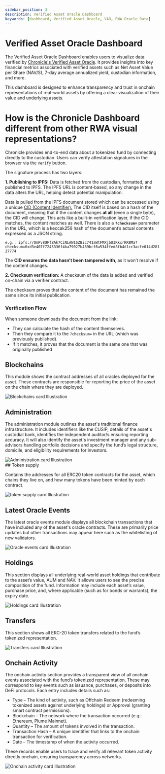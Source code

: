 ```yaml
---
sidebar_position: 3
description: Verified Asset Oracle Dashboard
keywords: [dashboard, Verified Asset Oracle, VAO, RWA Oracle Data]
---
```

 # Verified Asset Oracle Dashboard

The Verified Asset Oracle Dashboard enables users to visualize data verified by [Chronicle's Verified Asset Oracle](/Products/VerifiedAssetOracle/verifiedAssetOracle.md). It provides insights into key financial metrics associated with verified assets such as Net Asset Value per Share (NAV/S), 7-day average annualized yield, custodian information, and more.

This dashboard is designed to enhance transparency and trust in onchain representations of real-world assets by offering a clear visualization of their value and underlying assets.

# How is the Chronicle Dashboard different from other RWA visual representations?
Chronicle provides end-to-end data about a tokenized fund by connecting directly to the custodian. Users can verify attestation signatures in the browser via the `Verify` button.

The signature process has two layers:

 **1. Publishing to IPFS:** Data is fetched from the custodian, formatted, and published to IPFS. The IPFS URL is content-based, so any change in the data alters the URL, helping detect potential manipulation.

Data is pulled from the IPFS document stored which can be accessed using a unique [CID (Content Identifier).](https://docs.ipfs.tech/concepts/content-addressing#) The CID itself is based on a hash of the document, meaning that if the content changes **at all** (even a single byte), the CID will change. This acts like a built-in verification layer, if the CID matches, the content matches as well. There is also a **`?checksum=`** parameter in the URL, which is a keccak256 hash of the document’s actual contents expressed as a JSON string.

`e.g.: ipfs://QmPv8UFfZAk7CiNLAW16ZBic741aWtFMXjbU3KkxrRR8Ma?checksum=0xd3e407f7243336f4ba79027b439bcf6a534ffed8fb4d1cc3acfe014d28127774`

The **CID ensures the data hasn’t been tampered with**, as it won’t resolve if the content changes.

**2. Checksum verification:** A checksum of the data is added and verified on-chain via a verifier contract.

The checksum proves that the content of the document has remained the same since its initial publication.

### Verification Flow

When someone downloads the document from the link:

- They can calculate the hash of the content themselves.
- Then they compare it to the `?checksum=` in the URL (which was previously published).
- If it matches, it proves that the document is the same one that was originally published

## Blockchains

This module shows the contract addresses of all oracles deployed for the asset. These contracts are responsible for reporting the price of the asset on the chain where they are deployed.


<div style={{textAlign: 'center'}}>
<img
    src="  ../../img/Products/VAO/blockchains.png"
    alt="Blockchains card Illustration"
/>
</div>

## Administration

The administration module outlines the asset's traditional finance infrastructure. It includes identifiers like the CUSIP, details of the asset's custodial bank, identifies the independent auditor/s ensuring reporting accuracy. It will also identify the asset's investment manager and any sub-advisors handling portfolio decisions and specify the fund’s legal structure, domicile, and eligibility requirements for investors.

<div style={{textAlign: 'center'}}>
<img
    src="  ../../img/Products/VAO/administration.png"
    alt="Administration card Illustration"
/>
</div>
## Token supply

Contains the addresses for all ERC20 token contracts for the asset, which chains they live on, and how many tokens have been minted by each contract.  

<div style={{textAlign: 'center'}}>
<img
    src="  ../../img/Products/VAO/tokenSupply.png"
    alt="token supply card Illustration"
/>
</div>

## Latest Oracle Events

The latest oracle events module displays all blockchain transactions that have included any of the asset's oracle contracts. These are primarily price updates but other transactions may appear here such as the whitelisting of new validators.

<div style={{textAlign: 'center'}}>
<img
    src="  ../../img/Products/VAO/oracleEvents.png"
    alt="Oracle events card Illustration"
/>
</div>

## Holdings

This section displays all underlying real-world asset holdings that contribute to the asset’s value, AUM and NAV. It allows users to see the precise composition of the fund. Information may include each asset’s value, purchase price, and, where applicable (such as for bonds or warrants), the expiry date.
<div style={{textAlign: 'center'}}>
<img
    src="  ../../img/Products/VAO/holdings.png"
    alt="Holdings card Illustration"
/>
</div>






<!-- Users can check asset verifications in the "Latest Oracle Events" section of the dashboard. This includes details about holdings such as security description, units, maturity dates, unit cost, and base market value.

In the "Administration" section, users can access additional insights, including information about the fund’s custodian, auditor, investment manager, and more. -->

## Transfers

This section shows all ERC-20 token transfers related to the fund’s tokenized representation. 
<div style={{textAlign: 'center'}}>
<img
    src="  ../../img/Products/VAO/transfers.png"
    alt="Transfers card Illustration"
/>
</div>

## Onchain Activity

The onchain activity section provides a transparent view of all onchain events associated with the fund’s tokenized representation. These may correspond to key events such as issuance, purchases, or deposits into DeFi protocols. Each entry includes details such as:

- Type – The kind of activity, such as Offchain Redeem (redeeming tokenized assets against underlying holdings) or Approval (granting smart contract permissions).
- Blockchain – The network where the transaction occurred (e.g.: Ethereum, Plume Mainnet).
- Quantity – The amount of tokens involved in the transaction.
- Transaction Hash – A unique identifier that links to the onchain transaction for verification.
- Date – The timestamp of when the activity occurred.

These records enable users to trace and verify all relevant token activity directly onchain, ensuring transparency across networks.

<div style={{textAlign: 'center'}}>
<img
    src="  ../../img/Products/VAO/onchainActivity.png"
    alt="Onchain activity card Illustration"
/>
</div>